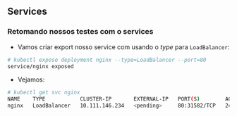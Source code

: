 ## Services

### Retomando nossos testes com o services

- Vamos criar export nosso service com usando o *type* para `LoadBalancer`:

```bash
# kubectl expose deployment nginx --type=LoadBalancer --port=80
service/nginx exposed
```

- Vejamos:

```bash
# kubectl get svc nginx 
NAME    TYPE           CLUSTER-IP       EXTERNAL-IP   PORT(S)        AGE
nginx   LoadBalancer   10.111.146.234   <pending>     80:31582/TCP   24s
```